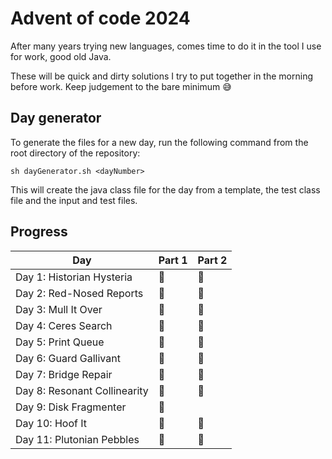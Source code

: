 # Advent of code 2024

After many years trying new languages, comes time to do it in the tool I use for work, good old Java.

These will be quick and dirty solutions I try to put together in the morning before work.
Keep judgement to the bare minimum 😅

## Day generator
To generate the files for a new day, run the following command from the root directory of the repository:

```sh dayGenerator.sh <dayNumber>```

This will create the java class file for the day from a template, the test class file and the input and test files.

## Progress

| Day                          | Part 1 | Part 2 |
|------------------------------|--------|--------|
| Day 1: Historian Hysteria    | 🌟     | 🌟     |
| Day 2: Red-Nosed Reports     | 🌟     | 🌟     |
| Day 3: Mull It Over          | 🌟     | 🌟     |
| Day 4: Ceres Search          | 🌟     | 🌟     |
| Day 5: Print Queue           | 🌟     | 🌟     |
| Day 6: Guard Gallivant       | 🌟     | 🌟     |
| Day 7: Bridge Repair         | 🌟     | 🌟     |
| Day 8: Resonant Collinearity |     🌟   | 🌟     |
| Day 9: Disk Fragmenter       |  🌟    |        |
| Day 10: Hoof It              |  🌟    | 🌟       |
| Day 11: Plutonian Pebbles    |  🌟   | 🌟     |
